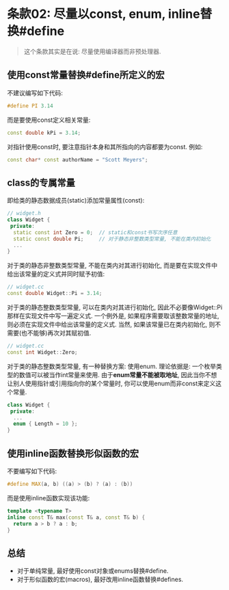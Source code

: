 # 条款02: 尽量以const, enum, inline替换#define

> 这个条款其实是在说: 尽量使用编译器而非预处理器.

## 使用const常量替换#define所定义的宏

不建议编写如下代码:
```cpp
#define PI 3.14
```
而是要使用const定义相关常量:
```cpp
const double kPi = 3.14;
```

对指针使用const时, 要注意指针本身和其所指向的内容都要为const. 例如:
```cpp
const char* const authorName = "Scott Meyers";
```

## class的专属常量

即给类的静态数据成员(static)添加常量属性(const):
```cpp
// widget.h
class Widget {
 private:
  static const int Zero = 0;  // static和const书写次序任意
  static const double Pi;     // 对于静态非整数类型常量, 不能在类内初始化
  ...
}
```
对于类的静态非整数类型常量, 不能在类内对其进行初始化, 而是要在实现文件中给出该常量的定义式并同时赋予初值:
```cpp
// widget.cc
const double Widget::Pi = 3.14;
```
对于类的静态整数类型常量, 可以在类内对其进行初始化, 因此不必要像Widget::Pi那样在实现文件中写一遍定义式. 一个例外是, 如果程序需要取该整数常量的地址, 则必须在实现文件中给出该常量的定义式. 当然, 如果该常量已在类内初始化, 则不需要(也不能够)再次对其赋初值.
```cpp
// widget.cc
const int Widget::Zero;
```
对于类的静态整数类型常量, 有一种替换方案: 使用enum. 理论依据是: 一个枚举类型的数值可以被当作int常量来使用. 由于**enum常量不能被取地址**, 因此当你不想让别人使用指针或引用指向你的某个常量时, 你可以使用enum而非const来定义这个常量.
```cpp
class Widget {
 private:
  ...
  enum { Length = 10 };
}
```

## 使用inline函数替换形似函数的宏

不要编写如下代码:
```cpp
#define MAX(a, b) ((a) > (b) ? (a) : (b))
```
而是使用inline函数实现该功能:
```cpp
template <typename T>
inline const T& max(const T& a, const T& b) {
  return a > b ? a : b;
}
```

## 总结

* 对于单纯常量, 最好使用const对象或enums替换#define.
* 对于形似函数的宏(macros), 最好改用inline函数替换#defines.